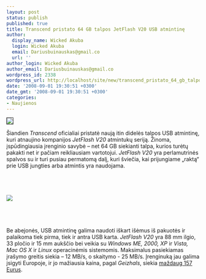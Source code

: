```yaml
---
layout: post
status: publish
published: true
title: Transcend pristato 64 GB talpos JetFlash V20 USB atmintinę
author:
  display_name: Wicked Akuba
  login: Wicked Akuba
  email: Dariusbuinauskas@gmail.co
  url: ''
author_login: Wicked Akuba
author_email: Dariusbuinauskas@gmail.co
wordpress_id: 2338
wordpress_url: http://localhost/site/new/transcend_pristato_64_gb_talpos_jetflash_v20_usb_atmintine/
date: '2008-09-01 19:30:51 +0300'
date_gmt: '2008-09-01 19:30:51 +0300'
categories:
- Naujienos
---
```

<div class="imgright"><img src="http://www.technews.lt/upl/Failai/Transcend_Logo.jpg" border="1"></div>
<p>Šiandien <i>Transcend</i> oficialiai pristatė naują itin didelės talpos USB atmintinę, kuri atnaujino kompanijos <i>JetFlash V20</i> atmintukų seriją. Žinoma, įspūdingiausia įrenginio savybė – net 64 GB siekianti talpa, kurios turėtų pakakti net ir pačiam reikliausiam vartotojui. <i>JetFlash V20</i> yra perlamutrinės spalvos su ir turi pusiau permatomą dalį, kuri šviečia, kai prijungiame „raktą“ prie USB jungties arba atmintis yra naudojama.<br />
<br><br />
<br><br><img src="http://www.technews.lt/upl/Failai/Transcend_JetFlash_V20_64GB.jpg"><br> <br />
<br><br />
<br>Be abejonės, USB atmintinę galima naudoti iškart išėmus iš pakuotės ir palaikoma tiek pirma, tiek ir antra USB karta. <i>JetFlash V20</i> yra 88 mm ilgio, 33 pločio ir 15 mm aukščio bei veikia su <i>Windows ME, 2000, XP</i> ir <i>Vista, Mac OS X</i> ir <i>Linux</i> operacinėmis sistemomis. Maksimalus pasiekiamas įrašymo greitis siekia – 12 MB/s, o skaitymo - 25 MB/s. Įrenginuką jau galima įsigyti Europoje, ir jo mažiausia kaina, pagal <i>Geizhals</i>, siekia <a class="ns" href="http://geizhals.at/eu/a360110.html">maždaug 157 Eurus</a>.<br />
<br><br />
<br></p>
